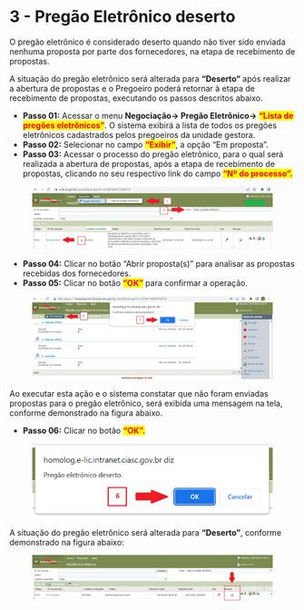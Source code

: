 # 3 - Pregão Eletrônico deserto

O pregão eletrônico é considerado deserto quando não tiver sido enviada nenhuma proposta por parte dos fornecedores, na etapa de recebimento de propostas.&#x20;

A situação do pregão eletrônico será alterada para **“Deserto“** após realizar a abertura de propostas e o Pregoeiro poderá retornar à etapa de recebimento de propostas, executando os passos descritos abaixo.&#x20;

* **Passo 01:** Acessar o menu **Negociação-> Pregão Eletrônico->** <mark style="color:red;">**“Lista de pregões eletrônicos”**</mark>. O sistema exibirá a lista de todos os pregões eletrônicos cadastrados pelos pregoeiros da unidade gestora.&#x20;
* **Passo 02:** Selecionar no campo <mark style="color:red;">**“Exibir”**</mark>, a opção “Em proposta”.&#x20;
* **Passo 03:** Acessar o processo do pregão eletrônico, para o qual será realizada a abertura de propostas, após a etapa de recebimento de propostas, clicando no seu respectivo link do campo <mark style="color:red;">**“Nº do processo”.**</mark>

<figure><img src="../../.gitbook/assets/image (4).png" alt=""><figcaption></figcaption></figure>

* **Passo 04:** Clicar no botão “Abrir proposta(s)” para analisar as propostas recebidas dos fornecedores.&#x20;
* **Passo 05:** Clicar no botão <mark style="color:red;">**“OK”**</mark> para confirmar a operação.

<figure><img src="../../.gitbook/assets/image (5).png" alt=""><figcaption></figcaption></figure>

Ao executar esta ação e o sistema constatar que não foram enviadas propostas para o pregão eletrônico, será exibida uma mensagem na tela, conforme demonstrado na figura abaixo.&#x20;

* **Passo 06:** Clicar no botão <mark style="color:red;">**“OK”.**</mark>

<figure><img src="../../.gitbook/assets/image (6).png" alt=""><figcaption></figcaption></figure>

A situação do pregão eletrônico será alterada para **“Deserto”**, conforme demonstrado na figura abaixo:

<figure><img src="../../.gitbook/assets/image (7).png" alt=""><figcaption></figcaption></figure>
